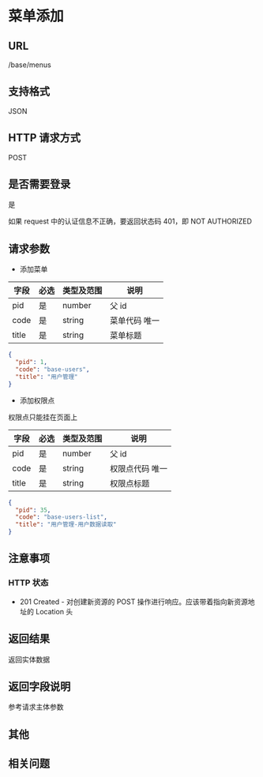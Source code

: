 # 菜单添加

## URL

/base/menus

## 支持格式

JSON

## HTTP 请求方式

POST

## 是否需要登录

是

如果 request 中的认证信息不正确，要返回状态码 401，即 NOT AUTHORIZED

## 请求参数

* 添加菜单

| 字段            | 必选 | 类型及范围 | 说明                                 |
| --------------- | ---- | ---------- | --------------------------------- |
| pid             | 是   | number     | 父 id                             |
| code            | 是   | string     | 菜单代码 唯一                       |
| title           | 是   | string     | 菜单标题                           |

```json
{
  "pid": 1,
  "code": "base-users",
  "title": "用户管理"
}
```

* 添加权限点

权限点只能挂在页面上

| 字段  | 必选 | 类型及范围 | 说明                                   |
| ----- | ---- | ---------- | -------------------------------------- |
| pid   | 是   | number     | 父 id                                  |
| code  | 是   | string     | 权限点代码 唯一                          |
| title | 是   | string     | 权限点标题                             |

```json
{
  "pid": 35,
  "code": "base-users-list",
  "title": "用户管理-用户数据读取"
}
```

## 注意事项

### HTTP 状态

* 201 Created - 对创建新资源的 POST 操作进行响应。应该带着指向新资源地址的 Location 头

## 返回结果

返回实体数据

## 返回字段说明

参考请求主体参数

## 其他

## 相关问题
